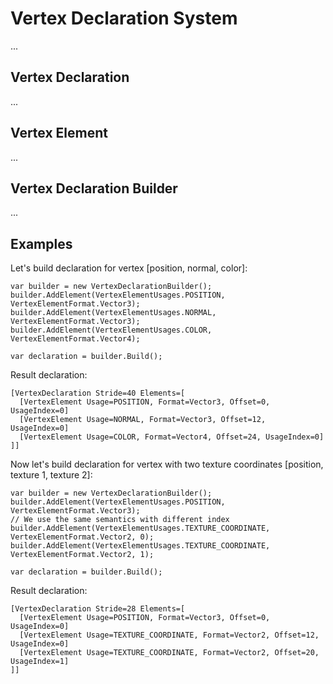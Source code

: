 ﻿# Vertex Declaration System

...

## Vertex Declaration

...

## Vertex Element

...

## Vertex Declaration Builder

...

## Examples

Let's build declaration for vertex [position, normal, color]:

	var builder = new VertexDeclarationBuilder();
	builder.AddElement(VertexElementUsages.POSITION, VertexElementFormat.Vector3);
	builder.AddElement(VertexElementUsages.NORMAL, VertexElementFormat.Vector3);
	builder.AddElement(VertexElementUsages.COLOR, VertexElementFormat.Vector4);
	
	var declaration = builder.Build();
	
Result declaration:

	[VertexDeclaration Stride=40 Elements=[
	  [VertexElement Usage=POSITION, Format=Vector3, Offset=0, UsageIndex=0]
	  [VertexElement Usage=NORMAL, Format=Vector3, Offset=12, UsageIndex=0]
	  [VertexElement Usage=COLOR, Format=Vector4, Offset=24, UsageIndex=0]
	]]

	
Now let's build declaration for vertex with two texture coordinates [position, texture 1, texture 2]:
	
	var builder = new VertexDeclarationBuilder();
	builder.AddElement(VertexElementUsages.POSITION, VertexElementFormat.Vector3);
	// We use the same semantics with different index
	builder.AddElement(VertexElementUsages.TEXTURE_COORDINATE, VertexElementFormat.Vector2, 0);
	builder.AddElement(VertexElementUsages.TEXTURE_COORDINATE, VertexElementFormat.Vector2, 1);
	
	var declaration = builder.Build();
	
Result declaration:

	[VertexDeclaration Stride=28 Elements=[
	  [VertexElement Usage=POSITION, Format=Vector3, Offset=0, UsageIndex=0]
	  [VertexElement Usage=TEXTURE_COORDINATE, Format=Vector2, Offset=12, UsageIndex=0]
	  [VertexElement Usage=TEXTURE_COORDINATE, Format=Vector2, Offset=20, UsageIndex=1]
	]]
